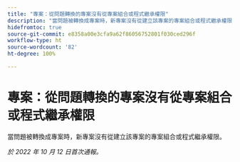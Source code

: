 ```yaml
---
title: "專案：從問題轉換的專案沒有從專案組合或程式繼承權限"
description: "當問題被轉換成專案時，新專案沒有從建立該專案的專案組合或程式繼承權限。"
hidefromtoc: true
source-git-commit: e8358a00e3cfa9a62f86056752801f030ced296f
workflow-type: ht
source-wordcount: '82'
ht-degree: 100%

---
```



# 專案：從問題轉換的專案沒有從專案組合或程式繼承權限

當問題被轉換成專案時，新專案沒有從建立該專案的專案組合或程式繼承權限。

_於 2022 年 10 月 12 日首次通報。_

